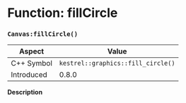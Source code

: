 
# Function: fillCircle
### `Canvas:fillCircle()`

| Aspect | Value |
| --- | --- |
| C++ Symbol | `kestrel::graphics::fill_circle()` |
| Introduced | 0.8.0 |

**Description**


